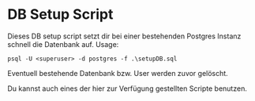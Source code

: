 # DB Setup Script

Dieses DB setup script setzt dir bei einer bestehenden Postgres Instanz schnell die Datenbank auf.
Usage: 

`psql -U <superuser> -d postgres -f .\setupDB.sql`

Eventuell bestehende Datenbank bzw. User werden zuvor gelöscht.

Du kannst auch eines der hier zur Verfügung gestellten Scripte benutzen.
